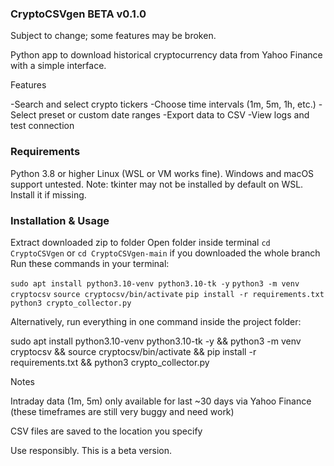 ### CryptoCSVgen BETA v0.1.0
Subject to change; some features may be broken.

Python app to download historical cryptocurrency data from Yahoo Finance with a simple interface.

Features

-Search and select crypto tickers
-Choose time intervals (1m, 5m, 1h, etc.)
-Select preset or custom date ranges
-Export data to CSV
-View logs and test connection

### Requirements
Python 3.8 or higher
Linux (WSL or VM works fine). Windows and macOS support untested.
Note: tkinter may not be installed by default on WSL. Install it if missing.

### Installation & Usage

Extract downloaded zip to folder
Open folder inside terminal `cd CryptoCSVgen` or `cd CryptoCSVgen-main` if you downloaded the whole branch
Run these commands in your terminal:

`sudo apt install python3.10-venv python3.10-tk -y`
`python3 -m venv cryptocsv`
`source cryptocsv/bin/activate`
`pip install -r requirements.txt`
`python3 crypto_collector.py`

Alternatively, run everything in one command inside the project folder:

sudo apt install python3.10-venv python3.10-tk -y && python3 -m venv cryptocsv && source cryptocsv/bin/activate && pip install -r requirements.txt && python3 crypto_collector.py

Notes

Intraday data (1m, 5m) only available for last ~30 days via Yahoo Finance (these timeframes are still very buggy and need work)

CSV files are saved to the location you specify

Use responsibly. This is a beta version.
